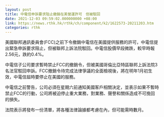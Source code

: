 ```yaml
---
layout: post
title: 中電信申訴要求阻止撤銷在美營運許可　但被駁回
date: 2021-12-03 09:59:02.000000000 +08:00
link: https://news.rthk.hk/rthk/ch/component/k2/1622573-20211203.htm
categories: rthk
---
```


美國聯邦通訊委員會(FCC)之前下令撤銷中電信在美國提供服務的許可，中電信提出緊急申訴要求阻止，但被聯邦上訴法院駁回。中電信股價早段微跌，較早時報2.56元，跌約0.4%。

中電信子公司要求暫時禁止FCC的撤銷令，但被美國哥倫比亞特區聯邦上訴法院3名法官駁回申訴。FCC撤銷令待完成法律爭議的全面檢視後，將在明年1月初生效，中電信屆時要停止在美國的服務。

中電信之前警告，公司必須在星期六前通知美國客戶相關決定，並表示如果不暫時禁止FCC的行動，公司將被迫停止重大業務，對業務、聲譽和關係造成不可挽回的損失。

法院表示將發布一份清單，將各種法律論據都考慮在內，但可能需時數月。
